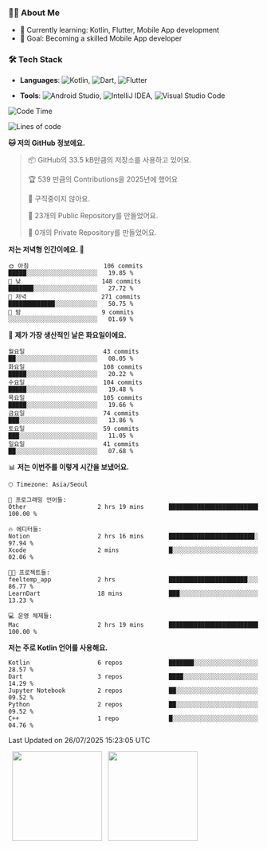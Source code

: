 ### 👨‍💻 About Me
- 🌱 Currently learning: Kotlin, Flutter, Mobile App development
- 🎯 Goal: Becoming a skilled Mobile App developer

### 🛠 Tech Stack
- **Languages**: ![Kotlin](https://img.shields.io/badge/Kotlin-0095D5?style=flat-square&logo=kotlin&logoColor=white), ![Dart](https://img.shields.io/badge/Dart-0175C2?style=flat-square&logo=dart&logoColor=white), ![Flutter](https://img.shields.io/badge/Flutter-02569B?style=flat-square&logo=flutter&logoColor=white)

- **Tools**:
![Android Studio](https://img.shields.io/badge/Android%20Studio-3DDC84?style=flat-square&logo=android-studio&logoColor=white), 
![IntelliJ IDEA](https://img.shields.io/badge/IntelliJ%20IDEA-000000?style=flat-square&logo=intellij-idea&logoColor=white), 
![Visual Studio Code](https://img.shields.io/badge/VS%20Code-007ACC?style=flat-square&logo=visual-studio-code&logoColor=white)

<!--START_SECTION:waka-->
![Code Time](http://img.shields.io/badge/Code%20Time-220%20hrs%2052%20mins-blue)

![Lines of code](https://img.shields.io/badge/%EC%A0%80%EB%8A%94%20%EC%97%AC%ED%83%9C%EA%B9%8C%EC%A7%80%20-304.1%20thousand%20%EC%A4%84%EC%9D%98%20%EC%BD%94%EB%93%9C%EB%A5%BC%20%EC%9E%91%EC%84%B1%ED%96%88%EC%96%B4%EC%9A%94.-blue)

**🐱 저의 GitHub 정보에요.** 

> 📦 GitHub의 33.5 kB만큼의 저장소를 사용하고 있어요. 
 > 
> 🏆 539 만큼의 Contributions을 2025년에 했어요
 > 
> 🚫 구직중이지 않아요.
 > 
> 📜 23개의 Public Repository를 만들었어요. 
 > 
> 🔑 0개의 Private Repository를 만들었어요. 
 > 
**저는 저녁형 인간이에요. 🦉** 

```text
🌞 아침                     106 commits         █████░░░░░░░░░░░░░░░░░░░░   19.85 % 
🌆 낮　                     148 commits         ███████░░░░░░░░░░░░░░░░░░   27.72 % 
🌃 저녁                     271 commits         █████████████░░░░░░░░░░░░   50.75 % 
🌙 밤　                     9 commits           ░░░░░░░░░░░░░░░░░░░░░░░░░   01.69 % 
```
📅 **제가 가장 생산적인 날은 화요일이에요.** 

```text
월요일                      43 commits          ██░░░░░░░░░░░░░░░░░░░░░░░   08.05 % 
화요일                      108 commits         █████░░░░░░░░░░░░░░░░░░░░   20.22 % 
수요일                      104 commits         █████░░░░░░░░░░░░░░░░░░░░   19.48 % 
목요일                      105 commits         █████░░░░░░░░░░░░░░░░░░░░   19.66 % 
금요일                      74 commits          ███░░░░░░░░░░░░░░░░░░░░░░   13.86 % 
토요일                      59 commits          ███░░░░░░░░░░░░░░░░░░░░░░   11.05 % 
일요일                      41 commits          ██░░░░░░░░░░░░░░░░░░░░░░░   07.68 % 
```


📊 **저는 이번주를 이렇게 시간을 보냈어요.** 

```text
🕑︎ Timezone: Asia/Seoul

💬 프로그래밍 언어들: 
Other                    2 hrs 19 mins       █████████████████████████   100.00 % 

🔥 에디터들: 
Notion                   2 hrs 16 mins       ████████████████████████░   97.94 % 
Xcode                    2 mins              █░░░░░░░░░░░░░░░░░░░░░░░░   02.06 % 

🐱‍💻 프로젝트들: 
feeltemp_app             2 hrs               ██████████████████████░░░   86.77 % 
LearnDart                18 mins             ███░░░░░░░░░░░░░░░░░░░░░░   13.23 % 

💻 운영 체제들: 
Mac                      2 hrs 19 mins       █████████████████████████   100.00 % 
```

**저는 주로 Kotlin 언어를 사용해요.** 

```text
Kotlin                   6 repos             ███████░░░░░░░░░░░░░░░░░░   28.57 % 
Dart                     3 repos             ████░░░░░░░░░░░░░░░░░░░░░   14.29 % 
Jupyter Notebook         2 repos             ██░░░░░░░░░░░░░░░░░░░░░░░   09.52 % 
Python                   2 repos             ██░░░░░░░░░░░░░░░░░░░░░░░   09.52 % 
C++                      1 repo              █░░░░░░░░░░░░░░░░░░░░░░░░   04.76 % 
```




 Last Updated on 26/07/2025 15:23:05 UTC
<!--END_SECTION:waka-->

<p>
  <img height="180em" src="https://github-readme-stats.vercel.app/api?username=JongHyun070105&show_icons=true&include_all_commits=true&bg_color=0d1117&title_color=ffffff&text_color=c9d1d9&icon_color=79ff97">
  <img height="180em" src="https://github-readme-stats.vercel.app/api/top-langs/?username=JongHyun070105&layout=compact&langs_count=4&bg_color=0d1117&title_color=ffffff&text_color=c9d1d9&hide=php,jupyter%20notebook&hide_repo=EcoStep,mimir,git-session">
</p>
